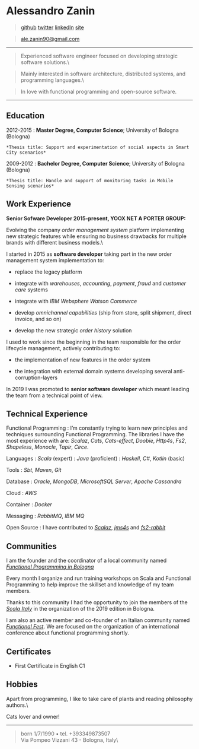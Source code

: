 Alessandro Zanin
============
> [github](https://github.com/azanin) [twitter](https://twitter.com/a_zanin) [linkedIn](https://www.linkedin.com/in/alessandro-zanin-799a6942/) [site](http://azanin.github.io/)

> <ale.zanin90@gmail.com>

----

>  Experienced software engineer focused on developing strategic software solutions.\

> Mainly interested in software architecture, distributed systems, and programming languages.\

> In love with functional programming and open-source software.

----

Education
---------

2012-2015
:   **Master Degree, Computer Science**; University of
    Bologna (Bologna)

    *Thesis title: Support and experimentation of social aspects in Smart City scenarios*

2009-2012
:   **Bachelor Degree, Computer Science**; University of
    Bologna (Bologna)

    *Thesis title: Handle and support of monitoring tasks in Mobile Sensing scenarios*

Work Experience
----------

**Senior Sofware Developer 2015-present, YOOX NET A PORTER GROUP:**

Evolving the company *order management system* platform implementing new strategic features while ensuring no business drawbacks for multiple brands with different business models.\

I started in 2015 as **software developer** taking part in the new order management system implementation to:

+ replace the legacy platform

+ integrate with *warehouses*, *accounting*, *payment*, *fraud* and *customer care* systems

+ integrate with *IBM Websphere Watson Commerce*

+ develop *omnichannel capabilities* (ship from store, split shipment, direct invoice, and so on)

+ develop the new strategic *order history* solution

I used to work since the beginning in the team responsible for the order lifecycle management, actively contributing to:

* the implementation of new features in the order system

* the integration with external domain systems developing several anti-corruption-layers

In 2019 I was promoted to **senior software developer** which meant leading the team from a technical point of view.

Technical Experience
----------

Functional Programming
:   I’m constantly trying to learn new principles and techniques
surrounding Functional Programming.
 The libraries I have the most experience with are: *Scalaz*, *Cats*, *Cats-effect*, *Doobie*, *Http4s*, *Fs2*, *Shapeless*, *Monocle*, *Tapir*, *Circe*.

Languages
:   *Scala* (expert)
:   *Java* (proficient)
:   *Haskell*, *C#*, *Kotlin* (basic)

Tools
:   *Sbt*, *Maven*, *Git*

Database
:   *Oracle*, *MongoDB*, *MicrosoftSQL Server*, *Apache Cassandra*

Cloud
:   *AWS*

Container
:   *Docker*

Messaging
:  *RabbitMQ*, *IBM MQ*

Open Source
:   I have contributed to [*Scalaz*](https://github.com/scalaz/scalaz/issues/1885), [*jms4s*](https://github.com/fp-in-bo/jms4s) and [*fs2-rabbit*](https://github.com/profunktor/fs2-rabbit/releases/tag/2.1.0)


Communities
----------------------------------------

I am the founder and the coordinator of a local community named [*Functional Programming in Bologna*](https://fpinbo.dev/)

Every month I organize and run training workshops on Scala and Functional
Programming to help improve the skillset and knowledge of my team members.

Thanks to this community I had the opportunity to join the members of the [*Scala Italy*](http://2019.scala-italy.it/) in the organization of the 2019 edition in Bologna.

I am also an active member and co-founder of an Italian community named [*Functional Fest*](https://www.functionalfest.it/).
We are focused on the organization of an international conference about functional programming shortly.

Certificates
----------------------------------------

* First Certificate in English C1

Hobbies
----------------------------------------

Apart from programming, I like to take care of plants and reading philosophy authors.\

Cats lover and owner!

----

> born 1/7/1990 • tel. +393349873507 \
> Via Pompeo Vizzani 43 - Bologna, Italy\